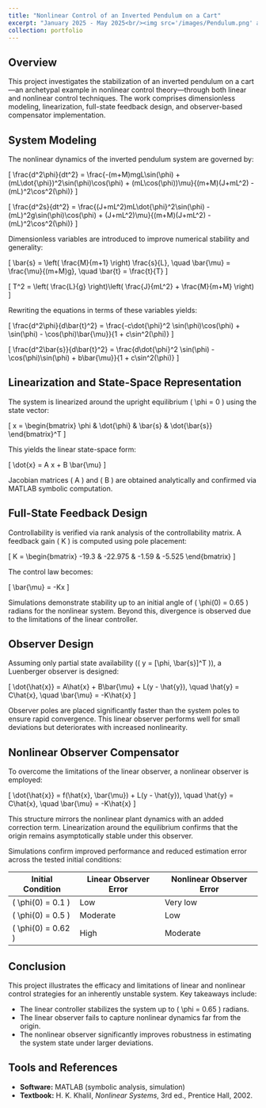 ```yaml
---
title: "Nonlinear Control of an Inverted Pendulum on a Cart"
excerpt: "January 2025 - May 2025<br/><img src='/images/Pendulum.png' alt='inverted_pendulum' style='max-width:100%; height:auto; width:450px;'>"
collection: portfolio
---
```


## Overview

This project investigates the stabilization of an inverted pendulum on a cart—an archetypal example in nonlinear control theory—through both linear and nonlinear control techniques. The work comprises dimensionless modeling, linearization, full-state feedback design, and observer-based compensator implementation.

## System Modeling

The nonlinear dynamics of the inverted pendulum system are governed by:

\[
\frac{d^2\phi}{dt^2} = \frac{-(m+M)mgL\sin(\phi) + (mL\dot{\phi})^2\sin(\phi)\cos(\phi) + (mL\cos(\phi))\mu}{(m+M)(J+mL^2) - (mL)^2\cos^2(\phi)}
\]

\[
\frac{d^2s}{dt^2} = \frac{(J+mL^2)mL\dot{\phi}^2\sin(\phi) - (mL)^2g\sin(\phi)\cos(\phi) + (J+mL^2)\mu}{(m+M)(J+mL^2) - (mL)^2\cos^2(\phi)}
\]

Dimensionless variables are introduced to improve numerical stability and generality:

\[
\bar{s} = \left( \frac{M}{m+1} \right) \frac{s}{L}, \quad \bar{\mu} = \frac{\mu}{(m+M)g}, \quad \bar{t} = \frac{t}{T}
\]

\[
T^2 = \left( \frac{L}{g} \right)\left( \frac{J}{mL^2} + \frac{M}{m+M} \right)
\]

Rewriting the equations in terms of these variables yields:

\[
\frac{d^2\phi}{d\bar{t}^2} = \frac{-c\dot{\phi}^2 \sin(\phi)\cos(\phi) + \sin(\phi) - \cos(\phi)\bar{\mu}}{1 + c\sin^2(\phi)}
\]

\[
\frac{d^2\bar{s}}{d\bar{t}^2} = \frac{d\dot{\phi}^2 \sin(\phi) - \cos(\phi)\sin(\phi) + b\bar{\mu}}{1 + c\sin^2(\phi)}
\]

## Linearization and State-Space Representation

The system is linearized around the upright equilibrium \( \phi = 0 \) using the state vector:

\[
x = \begin{bmatrix} \phi & \dot{\phi} & \bar{s} & \dot{\bar{s}} \end{bmatrix}^T
\]

This yields the linear state-space form:

\[
\dot{x} = A x + B \bar{\mu}
\]

Jacobian matrices \( A \) and \( B \) are obtained analytically and confirmed via MATLAB symbolic computation.

## Full-State Feedback Design

Controllability is verified via rank analysis of the controllability matrix. A feedback gain \( K \) is computed using pole placement:

\[
K = \begin{bmatrix} -19.3 & -22.975 & -1.59 & -5.525 \end{bmatrix}
\]

The control law becomes:

\[
\bar{\mu} = -Kx
\]

Simulations demonstrate stability up to an initial angle of \( \phi(0) = 0.65 \) radians for the nonlinear system. Beyond this, divergence is observed due to the limitations of the linear controller.

## Observer Design

Assuming only partial state availability (\( y = [\phi, \bar{s}]^T \)), a Luenberger observer is designed:

\[
\dot{\hat{x}} = A\hat{x} + B\bar{\mu} + L(y - \hat{y}), \quad \hat{y} = C\hat{x}, \quad \bar{\mu} = -K\hat{x}
\]

Observer poles are placed significantly faster than the system poles to ensure rapid convergence. This linear observer performs well for small deviations but deteriorates with increased nonlinearity.

## Nonlinear Observer Compensator

To overcome the limitations of the linear observer, a nonlinear observer is employed:

\[
\dot{\hat{x}} = f(\hat{x}, \bar{\mu}) + L(y - \hat{y}), \quad \hat{y} = C\hat{x}, \quad \bar{\mu} = -K\hat{x}
\]

This structure mirrors the nonlinear plant dynamics with an added correction term. Linearization around the equilibrium confirms that the origin remains asymptotically stable under this observer.

Simulations confirm improved performance and reduced estimation error across the tested initial conditions:

| Initial Condition | Linear Observer Error | Nonlinear Observer Error |
|------------------|-----------------------|---------------------------|
| \( \phi(0) = 0.1 \) | Low | Very low |
| \( \phi(0) = 0.5 \) | Moderate | Low |
| \( \phi(0) = 0.62 \) | High | Moderate |

## Conclusion

This project illustrates the efficacy and limitations of linear and nonlinear control strategies for an inherently unstable system. Key takeaways include:

- The linear controller stabilizes the system up to \( \phi = 0.65 \) radians.
- The linear observer fails to capture nonlinear dynamics far from the origin.
- The nonlinear observer significantly improves robustness in estimating the system state under larger deviations.

## Tools and References

- **Software:** MATLAB (symbolic analysis, simulation)
- **Textbook:** H. K. Khalil, *Nonlinear Systems*, 3rd ed., Prentice Hall, 2002.

